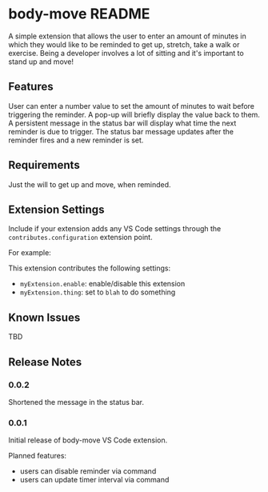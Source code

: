 # body-move README

A simple extension that allows the user to enter an amount of minutes in which they would like to be reminded to get up, stretch, take a walk or exercise. Being a developer involves a lot of sitting and it's important to stand up and move!

## Features

User can enter a number value to set the amount of minutes to wait before triggering the reminder.
A pop-up will briefly display the value back to them.
A persistent message in the status bar will display what time the next reminder is due to trigger.
The status bar message updates after the reminder fires and a new reminder is set.

## Requirements

Just the will to get up and move, when reminded.

## Extension Settings

Include if your extension adds any VS Code settings through the `contributes.configuration` extension point.

For example:

This extension contributes the following settings:

* `myExtension.enable`: enable/disable this extension
* `myExtension.thing`: set to `blah` to do something

## Known Issues

TBD

## Release Notes

### 0.0.2
Shortened the message in the status bar.

### 0.0.1

Initial release of body-move VS Code extension.

  Planned features:

  - users can disable reminder via command
  - users can update timer interval via command
